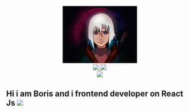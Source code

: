 

<div id="header" align="center">
  <img src="./images/IMG_1919.JPG" width="200"/>
<div id="badges">
    <a href="https://t.me/SwiftLostGirl">
        <img src="https://img.shields.io/badge/Telegram-blue?logo=telegram&logoColor=white" width="120">
    </a>
    <a href="https://vk.com/jollyportal">
        <img src="https://img.shields.io/badge/VK-blue?logo=vk&logoColor=white" width="65">
    </a>
</div> 
<img src="https://komarev.com/ghpvc/?username=your-github-AmadoMuerte&style=flat-square&color=blue" />
</div>

<h2>
                         Hi i am Boris and i frontend developer on React Js
  <img src="https://media.giphy.com/media/J2awouDsf23R2vo2p5/giphy.gif" width="30px"/>
</h2>
